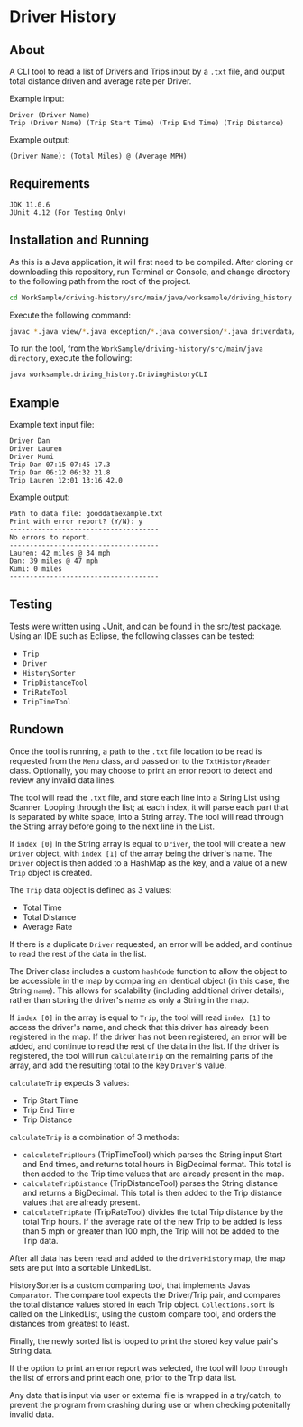 # Driver History


## About

A CLI tool to read a list of Drivers and Trips input by a `.txt` file, and output total distance driven and average rate per Driver.

Example input:

```
Driver (Driver Name)
Trip (Driver Name) (Trip Start Time) (Trip End Time) (Trip Distance)
```

Example output:
```
(Driver Name): (Total Miles) @ (Average MPH)
```

## Requirements
```
JDK 11.0.6
JUnit 4.12 (For Testing Only)
```

## Installation and Running

As this is a Java application, it will first need to be compiled. After cloning or downloading this repository, run Terminal or Console, and change directory to the following path from the root of the project.

```Bash
cd WorkSample/driving-history/src/main/java/worksample/driving_history
```

Execute the following command:

```Bash
javac *.java view/*.java exception/*.java conversion/*.java driverdata/filereader/*.java driverdata/*.java
```

To run the tool, from the `WorkSample/driving-history/src/main/java directory`, execute the following:

```Bash
java worksample.driving_history.DrivingHistoryCLI
```

## Example

Example text input file:
```
Driver Dan
Driver Lauren
Driver Kumi
Trip Dan 07:15 07:45 17.3
Trip Dan 06:12 06:32 21.8
Trip Lauren 12:01 13:16 42.0
```

Example output:
```
Path to data file: gooddataexample.txt
Print with error report? (Y/N): y
-------------------------------------
No errors to report.
-------------------------------------
Lauren: 42 miles @ 34 mph
Dan: 39 miles @ 47 mph
Kumi: 0 miles
-------------------------------------
```
## Testing

Tests were written using JUnit, and can be found in the src/test package. Using an IDE such as Eclipse, the following classes can be tested:

- `Trip`
- `Driver`
- `HistorySorter`
- `TripDistanceTool`
- `TriRateTool`
- `TripTimeTool`

## Rundown

Once the tool is running, a path to the `.txt` file location to be read is requested from the `Menu` class, and passed on to the `TxtHistoryReader` class. Optionally, you may choose to print an error report to detect and review any invalid data lines.

The tool will read the `.txt` file, and store each line into a String List using Scanner. Looping through the list; at each index, it will parse each part that is separated by white space, into a String array. The tool will read through the String array before going to the next line in the List.

If `index [0]` in the String array is equal to `Driver`, the tool will create a new `Driver` object, with `index [1]` of the array being the driver's name. The `Driver` object is then added to a HashMap as the key, and a value of a new `Trip` object is created. 

The `Trip` data object is defined as 3 values: 
- Total Time
- Total Distance
- Average Rate

If there is a duplicate `Driver` requested, an error will be added, and continue to read the rest of the data in the list.

The Driver class includes a custom `hashCode` function to allow the object to be accessible in the map by comparing an identical object (in this case, the String `name`). This allows for scalability (including additional driver details), rather than storing the driver's name as only a String in the map.

If `index [0]` in the array is equal to `Trip`, the tool will read `index [1]` to access the driver's name, and check that this driver has already been registered in the map. If the driver has not been registered, an error will be added, and continue to read the rest of the data in the list. If the driver is registered, the tool will run `calculateTrip` on the remaining parts of the array, and add the resulting total to the key `Driver`'s value.

`calculateTrip` expects 3 values: 
- Trip Start Time
- Trip End Time
- Trip Distance

`calculateTrip` is a combination of 3 methods:
- `calculateTripHours` (TripTimeTool) which parses the String input Start and End times, and returns total hours in BigDecimal format. This total is then added to the Trip time values that are already present in the map.
- `calculateTripDistance` (TripDistanceTool) parses the String distance and returns a BigDecimal. This total is then added to the Trip distance values that are already present.
- `calculateTripRate` (TripRateTool) divides the total Trip distance by the total Trip hours. If the average rate of the new Trip to be added is less than 5 mph or greater than 100 mph, the Trip will not be added to the Trip data.

After all data has been read and added to the `driverHistory` map, the map sets are put into a sortable LinkedList.

HistorySorter is a custom comparing tool, that implements Javas `Comparator`. The compare tool expects the Driver/Trip pair, and compares the total distance values stored in each Trip object. `Collections.sort` is called on the LinkedList, using the custom compare tool, and orders the distances from greatest to least.

Finally, the newly sorted list is looped to print the stored key value pair's String data.

If the option to print an error report was selected, the tool will loop through the list of errors and print each one, prior to the Trip data list.

Any data that is input via user or external file is wrapped in a try/catch, to prevent the program from crashing during use or when checking potenitally invalid data.

